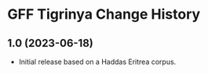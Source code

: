 GFF Tigrinya Change History
====================

1.0 (2023-06-18)
----------------
* Initial release based on a Haddas Eritrea corpus.
